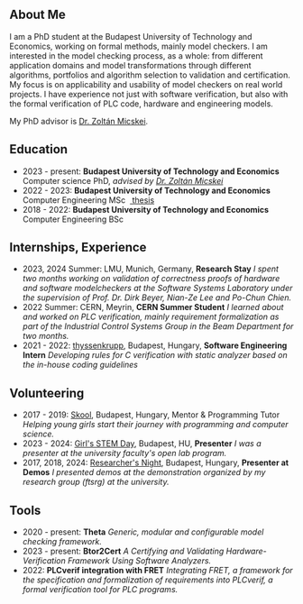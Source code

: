 ## <i class="fas fa-user fa-fw"></i> About Me
I am a PhD student at the Budapest University of Technology and Economics, working on formal methods, mainly model checkers. I am interested in the model checking process, as a whole: from different application domains and model transformations through different algorithms, portfolios and algorithm selection to validation and certification. My focus is on applicability and usability of model checkers on real world projects. I have experience not just with software verification, but also with the formal verification of PLC code, hardware and engineering models.

My PhD advisor is [Dr. Zoltán Micskei](http://mit.bme.hu/~micskeiz/).

## <i class="fas fa-graduation-cap fa-fw"></i> Education
- 2023 - present: **Budapest University of Technology and Economics**
  Computer science PhD, _advised by [Dr. Zoltán Micskei](http://mit.bme.hu/~micskeiz/)_
- 2022 - 2023: **Budapest University of Technology and Economics**
  Computer Engineering MSc &nbsp;[<i class="fas fa-file-alt"></i>&nbsp;thesis](publications/msc-thesis.pdf)
- 2018 - 2022: **Budapest University of Technology and Economics**
  Computer Engineering BSc &nbsp;

## <i class="fas fa-globe fa-fw"></i> Internships, Experience

- 2023, 2024 Summer: LMU, Munich, Germany, **Research Stay**
  _I spent two months working on validation of correctness proofs of hardware and software modelcheckers at the Software Systems Laboratory under the supervision of Prof. Dr. Dirk Beyer, Nian-Ze Lee and Po-Chun Chien._
- 2022 Summer: CERN, Meyrin, **CERN Summer Student**
  _I learned about and worked on PLC verification, mainly requirement formalization as part of the Industrial Control Systems Group in the Beam Department for two months._
- 2021 - 2022: [thyssenkrupp](https://www.thyssenkrupp.hu/hu/), Budapest, Hungary, **Software Engineering Intern**
  _Developing rules for C verification with static analyzer based on the in-house coding guidelines_

## <i class="fas fa-handshake fa-fw"></i> Volunteering

- 2017 - 2019: [Skool](https://skool.org.hu/), Budapest, Hungary, Mentor & Programming Tutor
  _Helping young girls start their journey with programming and computer science._
- 2023 - 2024: [Girl's STEM Day](https://lanyoknapja.hu/), Budapest, HU, **Presenter**
_I was a presenter at the university faculty's open lab program._
- 2017, 2018, 2024: [Researcher's Night](https://www.kutatokejszakaja.hu/), Budapest, Hungary, **Presenter at Demos**
_I presented demos at the demonstration organized by my research group (ftsrg) at the university._

## <i class="fas fa-desktop fa-fw"></i> Tools
- 2020 - present: **Theta** [<i class="fab fa-github"></i>](https://github.com/ftsrg/theta)
  _Generic, modular and configurable model checking framework._
- 2023 - present: **Btor2Cert** [<i class="fab fa-gitlab"></i>](https://gitlab.com/sosy-lab/software/btor2-cert)
  _A Certifying and Validating Hardware-Verification Framework Using Software Analyzers._
- 2022: **PLCverif integration with FRET** [<i class="fab fa-gitlab"></i>](https://gitlab.com/plcverif-oss/cern.plcverif)
  _Integrating FRET, a framework for the specification and formalization of requirements into PLCverif, a formal verification tool for PLC programs._

<!-- ## <i class="fas fa-file-alt fa-fw"></i> Selected Publications -->

